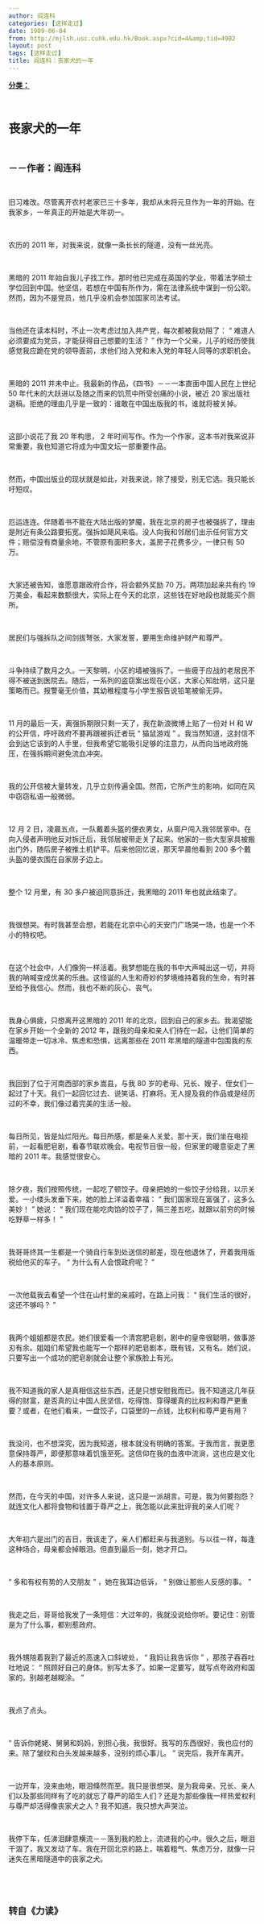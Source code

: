 ```yaml
---
author: 阎连科
categories: [这样走过]
date: 1989-06-04
from: http://mjlsh.usc.cuhk.edu.hk/Book.aspx?cid=4&amp;tid=4902
layout: post
tags: [这样走过]
title: 阎连科：丧家犬的一年
---
```


<div style="margin: 15px 10px 10px 0px;">
<div>
<span id="ctl00_ContentPlaceHolder1_chapter1_SubjectLabel" style="font-weight:bold;text-decoration:underline;">
   分类：
  </span>
</div>
<p class="p1">
<b>
<font size="5">
<span class="s1">
</span>
<br/>
</font>
</b>
</p>
<p class="p2">
<span class="s1">
<b>
<font size="5">
     丧家犬的一年
    </font>
</b>
</span>
</p>
<p class="p1">
<b>
<font size="4">
<span class="s1">
</span>
<br/>
</font>
</b>
</p>
<p class="p2">
<span class="s1">
<b>
<font size="4">
     －－作者：阎连科
    </font>
</b>
</span>
</p>
<p class="p1">
<span class="s1">
</span>
<br/>
</p>
<p class="p2">
<span class="s1">
   旧习难改。尽管离开农村老家已三十多年，我却从未将元旦作为一年的开始。在我家乡，一年真正的开始是大年初一。
  </span>
</p>
<p class="p1">
<span class="s1">
</span>
<br/>
</p>
<p class="p2">
<span class="s1">
   农历的
  </span>
<span class="s2">
   2011
  </span>
<span class="s1">
   年，对我来说，就像一条长长的隧道，没有一丝光亮。
  </span>
</p>
<p class="p1">
<span class="s1">
</span>
<br/>
</p>
<p class="p2">
<span class="s1">
   黑暗的
  </span>
<span class="s2">
   2011
  </span>
<span class="s1">
   年始自我儿子找工作。那时他已完成在英国的学业，带着法学硕士学位回到中国。他坚信，若想在中国有所作为，需在法律系统中谋到一份公职。然而，因为不是党员，他几乎没机会参加国家司法考试。
  </span>
</p>
<p class="p1">
<span class="s1">
</span>
<br/>
</p>
<p class="p2">
<span class="s1">
   当他还在读本科时，不止一次考虑过加入共产党，每次都被我劝阻了：
  </span>
<span class="s2">
   “
  </span>
<span class="s1">
   难道人必须要成为党员，才能获得自己想要的生活？
  </span>
<span class="s2">
   ”
  </span>
<span class="s1">
   作为一个父亲，儿子的经历使我感觉我应跪在党的领导面前，求他们给入党和未入党的年轻人同等的求职机会。
  </span>
</p>
<p class="p1">
<span class="s1">
</span>
<br/>
</p>
<p class="p2">
<span class="s1">
   黑暗的
  </span>
<span class="s2">
   2011
  </span>
<span class="s1">
   并未中止。我最新的作品，《四书》－－一本直面中国人民在上世纪
  </span>
<span class="s2">
   50
  </span>
<span class="s1">
   年代末的大跃进以及随之而来的饥荒中所受创痛的小说，被近
  </span>
<span class="s2">
   20
  </span>
<span class="s1">
   家出版社退稿。拒绝的理由几乎是一致的：谁敢在中国出版我的书，谁就将被关掉。
  </span>
</p>
<p class="p1">
<span class="s1">
</span>
<br/>
</p>
<p class="p2">
<span class="s1">
   这部小说花了我
  </span>
<span class="s2">
   20
  </span>
<span class="s1">
   年构思，
  </span>
<span class="s2">
   2
  </span>
<span class="s1">
   年时间写作。作为一个作家，这本书对我来说非常重要，我也知道它将成为中国文坛一部重要作品。
  </span>
</p>
<p class="p1">
<span class="s1">
</span>
<br/>
</p>
<p class="p2">
<span class="s1">
   然而，中国出版业的现状就是如此，对我来说，除了接受，别无它选。我只能长吁短叹。
  </span>
</p>
<p class="p1">
<span class="s1">
</span>
<br/>
</p>
<p class="p2">
<span class="s1">
   厄运连连。伴随着书不能在大陆出版的梦魇，我在北京的房子也被强拆了，理由是附近有条公路要拓宽。强拆如飓风来临。没人向我和邻居们出示任何官方文件；赔偿没有商量余地，不管原有面积多大，盖房子花费多少，一律只有
  </span>
<span class="s2">
   50
  </span>
<span class="s1">
   万。
  </span>
</p>
<p class="p1">
<span class="s1">
</span>
<br/>
</p>
<p class="p2">
<span class="s1">
   大家还被告知，谁愿意跟政府合作，将会额外奖励
  </span>
<span class="s2">
   70
  </span>
<span class="s1">
   万。两项加起来共有约
  </span>
<span class="s2">
   19
  </span>
<span class="s1">
   万美金，看起来数额很大，实际上在今天的北京，这些钱在好地段也就能买个厕所。
  </span>
</p>
<p class="p1">
<span class="s1">
</span>
<br/>
</p>
<p class="p2">
<span class="s1">
   居民们与强拆队之间剑拔弩张，大家发誓，要用生命维护财产和尊严。
  </span>
</p>
<p class="p1">
<span class="s1">
</span>
<br/>
</p>
<p class="p2">
<span class="s1">
   斗争持续了数月之久。一天黎明，小区的墙被强拆了。一些疲于应战的老居民不得不被送到医院去。随后，一系列的盗窃案出现在小区，大家心知肚明，这只是策略而已。报警毫无价值，其幼稚程度与小学生报告说铅笔被偷无异。
  </span>
</p>
<p class="p1">
<span class="s1">
</span>
<br/>
</p>
<p class="p2">
<span class="s2">
   11
  </span>
<span class="s1">
   月的最后一天，离强拆期限只剩一天了，我在新浪微博上贴了一份对
  </span>
<span class="s2">
   H
  </span>
<span class="s1">
   和
  </span>
<span class="s2">
   W
  </span>
<span class="s1">
   的公开信，呼吁政府不要再跟被拆迁者玩
  </span>
<span class="s2">
   “
  </span>
<span class="s1">
   猫鼠游戏
  </span>
<span class="s2">
   ”
  </span>
<span class="s1">
   。我当然知道，这封信不会到达它该到的人手里，但我希望它能吸引足够的注意力，从而向当地政府施压，在强拆期间避免流血冲突。
  </span>
</p>
<p class="p1">
<span class="s1">
</span>
<br/>
</p>
<p class="p2">
<span class="s1">
   我的公开信被大量转发，几乎立刻传遍全国。然而，它所产生的影响，如同在风中窃窃私语一般微弱。
  </span>
</p>
<p class="p1">
<span class="s1">
</span>
<br/>
</p>
<p class="p2">
<span class="s2">
   12
  </span>
<span class="s1">
   月
  </span>
<span class="s2">
   2
  </span>
<span class="s1">
   日，凌晨五点，一队戴着头盔的便衣男女，从窗户闯入我邻居家中。在向入侵者声明他反对拆迁后，我邻居被带走关了起来。他家的一些大型家具被搬出门外，随后房子被推土机铲平。后来他回忆说，那天早晨他看到
  </span>
<span class="s2">
   200
  </span>
<span class="s1">
   多个戴头盔的便衣围在自家房子边上。
  </span>
</p>
<p class="p1">
<span class="s1">
</span>
<br/>
</p>
<p class="p2">
<span class="s1">
   整个
  </span>
<span class="s2">
   12
  </span>
<span class="s1">
   月里，有
  </span>
<span class="s2">
   30
  </span>
<span class="s1">
   多户被迫同意拆迁，我黑暗的
  </span>
<span class="s2">
   2011
  </span>
<span class="s1">
   年也就此结束了。
  </span>
</p>
<p class="p1">
<span class="s1">
</span>
<br/>
</p>
<p class="p2">
<span class="s1">
   我很想哭。有时我甚至会想，若能在北京中心的天安门广场哭一场，也是一个不小的特权吧。
  </span>
</p>
<p class="p1">
<span class="s1">
</span>
<br/>
</p>
<p class="p2">
<span class="s1">
   在这个社会中，人们像狗一样活着。我梦想能在我的书中大声喊出这一切，并将我的呐喊变成优美的乐曲。这怪诞的人生和奇妙的梦境维持着我的生命，有时甚至给予我信心。然而，我也不断的灰心、丧气。
  </span>
</p>
<p class="p1">
<span class="s1">
</span>
<br/>
</p>
<p class="p2">
<span class="s1">
   我身心俱疲，只想离开这黑暗的
  </span>
<span class="s2">
   2011
  </span>
<span class="s1">
   年的北京，回到自己的家乡去。我渴望能在家乡开始一个全新的
  </span>
<span class="s2">
   2012
  </span>
<span class="s1">
   年，跟我的母亲和亲人们待在一起，让他们简单的温暖带走一切冰冷、焦虑和恐惧，远离那些在
  </span>
<span class="s2">
   2011
  </span>
<span class="s1">
   年黑暗的隧道中包围我的东西。
  </span>
</p>
<p class="p1">
<span class="s1">
</span>
<br/>
</p>
<p class="p2">
<span class="s1">
   我回到了位于河南西部的家乡嵩县，与我
  </span>
<span class="s2">
   80
  </span>
<span class="s1">
   岁的老母、兄长、嫂子、侄女们一起过了十天。我们一起回忆过去、说笑话、打麻将。无人提及我的作品或是经历过的不幸，我们像过着完美的生活一般。
  </span>
</p>
<p class="p1">
<span class="s1">
</span>
<br/>
</p>
<p class="p2">
<span class="s1">
   每日所见，皆是灿烂阳光。每日所感，都是亲人关爱。那十天，我们坐在电视前，一起看肥皂剧，看春节联欢晚会。电视节目很一般，但家里的暖意驱走了黑暗的
  </span>
<span class="s2">
   2011
  </span>
<span class="s1">
   年。我感觉很安心。
  </span>
</p>
<p class="p1">
<span class="s1">
</span>
<br/>
</p>
<p class="p2">
<span class="s1">
   除夕夜，我们按照传统，一起吃了顿饺子。母亲把她的一些饺子分给我，以示关爱。一小缕头发垂下来，她的脸上洋溢着幸福：
  </span>
<span class="s2">
   “
  </span>
<span class="s1">
   我们国家现在富强了，这多么美妙！
  </span>
<span class="s2">
   ”
  </span>
<span class="s1">
   她说：
  </span>
<span class="s2">
   “
  </span>
<span class="s1">
   我们现在能吃肉馅的饺子了，隔三差五吃，就跟以前穷的时候吃野草一样多！
  </span>
<span class="s2">
   ”
  </span>
</p>
<p class="p1">
<span class="s1">
</span>
<br/>
</p>
<p class="p2">
<span class="s1">
   我哥哥终其一生都是一个骑自行车到处送信的邮差，现在他退休了，开着我用版税给他买的车子。
  </span>
<span class="s2">
   “
  </span>
<span class="s1">
   为什么有人会恨政府呢？
  </span>
<span class="s2">
   ”
  </span>
</p>
<p class="p1">
<span class="s1">
</span>
<br/>
</p>
<p class="p2">
<span class="s1">
   一次他载我去看望一个住在山村里的亲戚时，在路上问我：
  </span>
<span class="s2">
   “
  </span>
<span class="s1">
   我们生活的很好，这还不够吗？
  </span>
<span class="s2">
   ”
  </span>
</p>
<p class="p1">
<span class="s1">
</span>
<br/>
</p>
<p class="p2">
<span class="s1">
   我两个姐姐都是农民。她们很爱看一个清宫肥皂剧，剧中的皇帝很聪明，做事游刃有余。姐姐们希望我也能写一个那样的肥皂剧本，既有钱，又有名。她们说，只要写出一个成功的肥皂剧就会让整个家族脸上有光。
  </span>
</p>
<p class="p1">
<span class="s1">
</span>
<br/>
</p>
<p class="p2">
<span class="s1">
   我不知道我的家人是真相信这些东西，还是只想安慰我而已。我不知道这几年获得的财富，是否真的让中国人民坚信，吃得饱、穿得暖真的比权利和尊严更重要？或者，在他们看来，一盘饺子，口袋里的一点钱，比权利和尊严更有用？
  </span>
</p>
<p class="p1">
<span class="s1">
</span>
<br/>
</p>
<p class="p2">
<span class="s1">
   我没问，也不想深究，因为我知道，根本就没有明确的答案。于我而言，我更愿意保持尊严，即便那意味着饥饿至死。这信仰在我的血液中流淌，这也应是文化人的基本原则。
  </span>
</p>
<p class="p1">
<span class="s1">
</span>
<br/>
</p>
<p class="p2">
<span class="s1">
   然而，在今天的中国，对许多人来说，这只是一派胡言。可是，我为何要抱怨？就连文化人都将食物和钱置于尊严之上，我怎能以此来批评我的亲人们呢？
  </span>
</p>
<p class="p1">
<span class="s1">
</span>
<br/>
</p>
<p class="p2">
<span class="s1">
   大年初六是出门的吉日，我该走了，亲人们都赶来与我道别。与以往一样，每逢这种场合，母亲都会掉眼泪。但直到最后一刻，她才开口。
  </span>
</p>
<p class="p1">
<span class="s1">
</span>
<br/>
</p>
<p class="p2">
<span class="s2">
   “
  </span>
<span class="s1">
   多和有权有势的人交朋友
  </span>
<span class="s2">
   ”
  </span>
<span class="s1">
   ，她在我耳边低诉，
  </span>
<span class="s2">
   “
  </span>
<span class="s1">
   别做让那些人反感的事。
  </span>
<span class="s2">
   ”
  </span>
</p>
<p class="p1">
<span class="s1">
</span>
<br/>
</p>
<p class="p2">
<span class="s1">
   我走之后，哥哥给我发了一条短信：大过年的，我就没说给你听。要记住：别管是为了什么事，都别惹政府。
  </span>
</p>
<p class="p1">
<span class="s1">
</span>
<br/>
</p>
<p class="p2">
<span class="s1">
   我外甥陪着我到了最近的高速入口斜坡处，
  </span>
<span class="s2">
   “
  </span>
<span class="s1">
   我妈让我告诉你
  </span>
<span class="s2">
   ”
  </span>
<span class="s1">
   ，那孩子吞吞吐吐地说：
  </span>
<span class="s2">
   “
  </span>
<span class="s1">
   照顾好自己的身体。别写太多了。如果一定要写，就写点夸政府和国家的。别越老越糊涂。
  </span>
<span class="s2">
   ”
  </span>
</p>
<p class="p1">
<span class="s1">
</span>
<br/>
</p>
<p class="p2">
<span class="s1">
   我点了点头。
  </span>
</p>
<p class="p1">
<span class="s1">
</span>
<br/>
</p>
<p class="p2">
<span class="s2">
   “
  </span>
<span class="s1">
   告诉你姥姥、舅舅和妈妈，别担心我，我很好。我写的东西很好，我也应付的来。除了皱纹和白头发越来越多，没别的烦心事儿。
  </span>
<span class="s2">
   ”
  </span>
<span class="s1">
   说完后，我开车离开。
  </span>
</p>
<p class="p1">
<span class="s1">
</span>
<br/>
</p>
<p class="p2">
<span class="s1">
   一边开车，没来由地，眼泪倏然而至。我只是很想哭。是为我母亲、兄长、亲人们以及那些同样有了吃的就忘了尊严的陌生人们
  </span>
<span class="s2">
   ?
  </span>
<span class="s1">
   还是为那些像我一样热爱权利与尊严却活得像丧家犬之人
  </span>
<span class="s2">
   ?
  </span>
<span class="s1">
   我不知道。我只想大声哭泣。
  </span>
</p>
<p class="p1">
<span class="s1">
</span>
<br/>
</p>
<p class="p2">
<span class="s1">
   我停下车，任涕泪肆意横流－－落到我的脸上，流进我的心中。很久之后，眼泪干涸了，我又发动了车。我在开回北京的路上，喘着粗气、焦虑万分，就像一只迷失在黑暗隧道中的丧家之犬。
  </span>
</p>
<p class="p1">
<span class="s1">
</span>
<br/>
</p>
<p class="p1">
<b>
<font size="4">
<span class="s1">
</span>
<br/>
</font>
</b>
</p>
<p class="p2">
<span class="s1">
<b>
<font size="4">
     转自《力读》
    </font>
</b>
</span>
</p>
</div>
